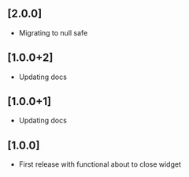 ## [2.0.0]

- Migrating to null safe

## [1.0.0+2]

- Updating docs

## [1.0.0+1]

- Updating docs

## [1.0.0]

- First release with functional about to close widget